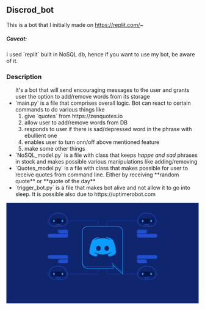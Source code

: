 <h2>Discrod_bot</h2>

This is a bot that I initially made on https://replit.com/~ 
<br>

<h5>Caveat:</h5>
I used `replit` built in NoSQL db, hence if you want to use my bot,
be aware of it.

<h3>Description</h3>

<ul>
  It's a bot that will send encouraging messages to the user and grants
  user the option to add/remove words from its storage
  <br>
  
  <li>`main.py` is a file that comprises overall logic. Bot can react
      to certain commands to do various things like
   <ol>
     <li>give `quotes` from https://zenquotes.io </li>
      <li>allow user to add/remove words from DB </li>
      <li>responds to user if there is sad/depressed word in the phrase with ebullient one </li>
      <li>enables user to turn onn/off above mentioned feature </li>
      <li>make some other things </li>
  </ol>
 </li>
 
 <li>`NoSQL_model.py` is a file with class that keeps <i>happe and sad</i> phrases in stock
      and makes possible various manipulations like adding/removing
 </li>
 
 <li>`Quotes_model.py` is a file with class that makes possible for user to receive quotes
      from command line. Either by receiving **random quote** or **quote of the day**
 </li>
 
 <li>`trigger_bot.py` is a file that makes bot alive and not allow it to go into sleep.
      It is possible also due to https://uptimerobot.com
 </li>
</ul>

![Alt text](D_bot.png?raw=true)
                 
